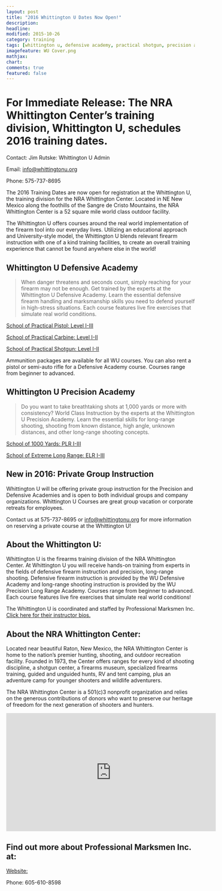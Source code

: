```yaml
---
layout: post
title: "2016 Whittington U Dates Now Open!"
description: 
headline: 
modified: 2015-10-26
category: training
tags: [whittington u, defensive academy, practical shotgun, precision academy, precision shooting, extreme long range, practical pistol, practical carbine, firearm instruction, home defense, course schedule]
imagefeature: WU Cover.png
mathjax: 
chart: 
comments: true
featured: false
---
```


# For Immediate Release:  The NRA Whittington Center’s training division, Whittington U, schedules 2016 training dates.

Contact:  Jim Rutske:  Whittington U Admin

Email:  <info@whittingtonu.org>

Phone:  575-737-8695

The 2016 Training Dates are now open for registration at the Whittington U, the training division for the NRA Whittington Center.  Located in NE New Mexico along the foothills of the Sangre de Cristo Mountains, the NRA Whittington Center is a 52 square mile world class outdoor facility. 
 
The Whittington U offers courses around the real world implementation of the firearm tool into our everyday lives.  Utilizing an educational approach and University-style model, the Whittington U blends relevant firearm instruction with one of a kind training facilities, to create an overall training experience that cannot be found anywhere else in the world! 

## Whittington U Defensive Academy

> When danger threatens and seconds count, simply reaching for your firearm may not be enough. Get trained by the experts at the Whittington U Defensive Academy. Learn the essential defensive firearm handling and marksmanship skills you need to defend yourself in high-stress situations. Each course features live fire exercises that simulate real world conditions. 

[School of Practical Pistol:  Level I-III](http://nrawc.goemerchant-stores.com/Practical-Pistol_c_50.html) 

[School of Practical Carbine:  Level I-II](http://nrawc.goemerchant-stores.com/Practical-Carbine_c_54.html) 

[School of Practical Shotgun:  Level I-II](http://nrawc.goemerchant-stores.com/Practical-Shotgun_c_52.html) 

Ammunition packages are available for all WU courses. You can also rent a pistol or semi-auto rifle for a Defensive Academy course. Courses range from beginner to advanced.

## Whittington U Precision Academy

> Do you want to take breathtaking shots at 1,000 yards or more with consistency? World Class Instruction by the experts at the Whittington U Precision Academy. Learn the essential skills for long-range shooting, shooting from known distance, high angle, unknown distances, and other long-range shooting concepts.

[School of 1000 Yards:  PLR I-III](http://nrawc.goemerchant-stores.com/Precision-Long-Range-I_p_90.html)

[School of Extreme Long Range:  ELR I-III](http://nrawc.goemerchant-stores.com/Extreme-Long-Range-I_p_92.html)

## New in 2016: Private Group Instruction

Whittington U will be offering private group instruction for the Precision and Defensive Academies and is open to both individual groups and company organizations.  Whittington U Courses are great group vacation or corporate retreats for employees.
  
Contact us at 575-737-8695 or <info@whittingtonu.org> for more information on reserving a private course at the Whittington U!

## About the Whittington U:

Whittington U is the firearms training division of the NRA Whittington Center. At Whittington U you will receive hands-on training from experts in the fields of defensive firearm instruction and precision, long-range shooting. Defensive firearm instruction is provided by the WU Defensive Academy and long-range shooting instruction is provided by the WU Precision Long Range Academy. Courses range from beginner to advanced. Each course features live fire exercises that simulate real world conditions! 

The Whittington U is coordinated and staffed by Professional Marksmen Inc.  [Click here for their instructor bios.](http://professionalmarksmen.com/instructors/)

## About the NRA Whittington Center:

Located near beautiful Raton, New Mexico, the NRA Whittington Center is home to the nation’s premier hunting, shooting, and outdoor recreation facility. Founded in 1973, the Center offers ranges for every kind of shooting discipline, a shotgun center, a firearms museum, specialized firearms training, guided and unguided hunts, RV and tent camping, plus an adventure camp for younger shooters and wildlife adventurers.

The NRA Whittington Center is a 501(c)3 nonprofit organization and relies on the generous contributions of donors who want to preserve our heritage of freedom for the next generation of shooters and hunters.

<iframe width="560" height="315" src="https://www.youtube.com/embed/3hAeZ8PsMmI" frameborder="0" allowfullscreen></iframe>

## Find out more about Professional Marksmen Inc. at:  

[Website:](http://www.professionalmarksmen.com)

Phone:  605-610-8598
